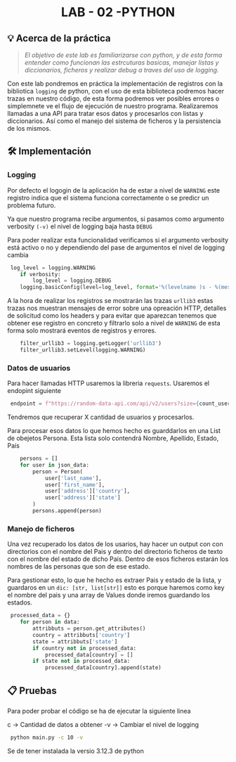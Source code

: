 <div align="center">
<h1>LAB - 02 -PYTHON</h1>
</div>

## 💡  Acerca de la práctica

> _El objetivo de este lab es familiarizarse con python, y de esta forma entender como funcionan las estrcuturas basicas, manejar listas y diccionarios, ficheros y realizar debug a traves del uso de logging._
 
 
Con este lab pondremos en práctica la implementación de registros con la bibliotica `logging` de python, con el uso de esta biblioteca podremos hacer trazas en nuestro código, de esta forma podremos ver posibles errores o simplemnete ve el flujo de ejecución de nuestro programa. Realizaremos llamadas a una API para tratar esos datos y procesarlos con listas y diccionarios. Así como el manejo del sistema de ficheros y la persistencia de los mismos.


## 🛠 Implementación

### Logging

Por defecto el logogin de la aplicación ha de estar a nivel de `WARNING` este registro indica que el sistema funciona correctamente o se predicr un problema futuro.

Ya que nuestro programa recibe argumentos, si pasamos como argumento verbosity `(-v)` el nivel de logging baja hasta `DEBUG`

Para poder realizar esta funcionalidad verificamos si el argumento verbosity está activo o no y dependiendo del pase de argumentos el nivel de logging cambia 

```python
 log_level = logging.WARNING
    if verbosity:
        log_level = logging.DEBUG
    logging.basicConfig(level=log_level, format='%(levelname )s - %(message)s')
```
A la hora de realizar los registros se mostrarán las trazas `urllib3` estas trazas nos muestran mensajes de error sobre una opreación HTTP, detalles de solicitud como los headers y para evitar que aparezcan tenemos que  obtener ese registro en concreto y filtrarlo solo a nivel de `WARNING` de esta forma solo mostrará eventos de registros y errores.

```python
    filter_urllib3 = logging.getLogger('urllib3')
    filter_urllib3.setLevel(logging.WARNING)
```

### Datos de usuarios

Para hacer llamadas HTTP usaremos la libreria `requests`. Usaremos el endopint siguiente

```py
 endpoint = f"https://random-data-api.com/api/v2/users?size={count_users}"
```

Tendremos que recuperar X cantidad de usuarios y procesarlos. 

Para procesar esos datos lo que hemos hecho es guarddarlos en una List de obejetos Persona. Esta lista solo contendrá Nombre, Apellido, Estado, País

```py
    persons = []
    for user in json_data:
        person = Person(
            user['last_name'],
            user['first_name'],
            user['address']['country'],
            user['address']['state']
        )
        persons.append(person)
```

### Manejo de ficheros

Una vez recuperado los datos de los usarios, hay hacer un output con con directorios con el nombre del Pais y dentro del directorio ficheros de texto con el nombre del estado de dicho País. Dentro de esos ficheros estarán los nombres de las personas que son de ese estado.

Para gestionar esto, lo que he hecho es extraer Pais y estado de la lista, y guardaros en un `dic: [str, list[str]]` esto es porque haremos como key el nombre del pais y una array de Values donde iremos guardando los estados.

```py
 processed_data = {}
    for person in data:
        attribbuts = person.get_attributes()
        country = attribbuts['country']
        state = attribbuts['state']
        if country not in processed_data:
            processed_data[country] = []
        if state not in processed_data:
            processed_data[country].append(state)
```
## 📋 Pruebas

Para poder probar el código se ha de ejecutar la siguiente linea

c -> Cantidad de datos a obtener
-v -> Cambiar el nivel de logging

```cmd
 python main.py -c 10 -v
```

Se de tener instalada la versio  3.12.3 de python
